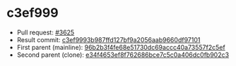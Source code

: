 # c3ef999
- Pull request: [#3625](https://github.com/MarlinFirmware/Marlin/pull/3625)
- Result commit: [c3ef9993b987ffd127bf9a2056aab9660df97101](https://github.com/MarlinFirmware/Marlin/commit/c3ef9993b987ffd127bf9a2056aab9660df97101)
- First parent (mainline): [96b2b3f4fe68e51730dc69accc40a73557f2c5ef](https://github.com/MarlinFirmware/Marlin/commit/96b2b3f4fe68e51730dc69accc40a73557f2c5ef)
- Second parent (clone): [e34f4653ef8f762686bce7c5c0a406dc0fb902c3](https://github.com/MarlinFirmware/Marlin/commit/e34f4653ef8f762686bce7c5c0a406dc0fb902c3)
